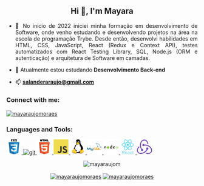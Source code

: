 <h2 align="center">Hi 👋, I'm Mayara</h2>

- <p align="justify">📄 No início de 2022 iniciei minha formação em desenvolvimento de Software, onde venho estudando e desenvolvendo projetos na área na escola de programação Trybe. Desde então, desenvolvi habilidades em HTML, CSS, JavaScript, React (Redux e Context API), testes automatizados com React Testing Library, SQL, Node.js (ORM e autenticação) e arquitetura de Software em camadas.</p>

- 🌱 Atualmente estou estudando **Desenvolvimento Back-end**

- 📫 **salanderaraujo@gmail.com**

<h3 align="left">Connect with me:</h3>
<p align="left">
<a href="https://linkedin.com/in/mayaraujomoraes" target="blank"><img align="center" src="https://img.shields.io/badge/LinkedIn-0077B5?style=for-the-badge&logo=linkedin&logoColor=white" alt="mayaraujomoraes"/></a> 
</p>

<h3 align="left">Languages and Tools:</h3>
<p align="left"> <a href="https://www.w3schools.com/css/" target="_blank" rel="noreferrer"> <img src="https://raw.githubusercontent.com/devicons/devicon/master/icons/css3/css3-original-wordmark.svg" alt="css3" width="40" height="40"/> </a> <a href="https://git-scm.com/" target="_blank" rel="noreferrer"> <img src="https://www.vectorlogo.zone/logos/git-scm/git-scm-icon.svg" alt="git" width="40" height="40"/> </a> <a href="https://www.w3.org/html/" target="_blank" rel="noreferrer"> <img src="https://raw.githubusercontent.com/devicons/devicon/master/icons/html5/html5-original-wordmark.svg" alt="html5" width="40" height="40"/> </a> <a href="https://developer.mozilla.org/en-US/docs/Web/JavaScript" target="_blank" rel="noreferrer"> <img src="https://raw.githubusercontent.com/devicons/devicon/master/icons/javascript/javascript-original.svg" alt="javascript" width="40" height="40"/> </a> <a href="https://www.linux.org/" target="_blank" rel="noreferrer"> <img src="https://raw.githubusercontent.com/devicons/devicon/master/icons/linux/linux-original.svg" alt="linux" width="40" height="40"/> </a> <a href="https://www.mysql.com/" target="_blank" rel="noreferrer"> <img src="https://raw.githubusercontent.com/devicons/devicon/master/icons/mysql/mysql-original-wordmark.svg" alt="mysql" width="40" height="40"/> </a> <a href="https://nodejs.org" target="_blank" rel="noreferrer"> <img src="https://raw.githubusercontent.com/devicons/devicon/master/icons/nodejs/nodejs-original-wordmark.svg" alt="nodejs" width="40" height="40"/> </a> <a href="https://reactjs.org/" target="_blank" rel="noreferrer"> <img src="https://raw.githubusercontent.com/devicons/devicon/master/icons/react/react-original-wordmark.svg" alt="react" width="40" height="40"/> </a> <a href="https://redux.js.org" target="_blank" rel="noreferrer"> <img src="https://raw.githubusercontent.com/devicons/devicon/master/icons/redux/redux-original.svg" alt="redux" width="40" height="40"/> </a> </p>

<p align="center"><img src="https://github-readme-stats.vercel.app/api/top-langs?username=mayaraujom&show_icons=true&locale=en&layout=compact" alt="mayaraujom" /></p>

<p align="center">
<a href="https://steamcommunity.com/id/waspsally/" target="blank"><img align="center" src="https://img.shields.io/badge/steam-%23000000.svg?style=for-the-badge&logo=steam&logoColor=white" alt="mayaraujomoraes"/></a>
<a href="https://www.instagram.com/waaas_p/" target="blank"><img align="center" src="https://img.shields.io/badge/Instagram-E4405F?style=for-the-badge&logo=instagram&logoColor=white" alt="mayaraujomoraes"/></a>
</p>
